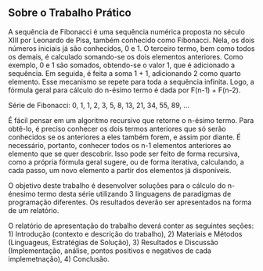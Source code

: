 ## Sobre o Trabalho Prático

A sequência de Fibonacci é uma sequência numérica proposta no século XIII por Leonardo de Pisa, também conhecido como Fibonacci. Nela, os dois números iniciais já são conhecidos, 0 e 1. O terceiro termo, bem como todos os demais, é calculado somando-se os dois elementos anteriores. Como exemplo, 0 e 1 são somados, obtendo-se o valor 1, que é adicionado a sequência. Em seguida, é feita a soma 1 + 1, adicionando 2 como quarto elemento. Esse mecanismo se repete para toda a sequência infinita. Logo, a fórmula geral para cálculo do n-ésimo termo é dada por F(n-1) + F(n-2).

Série de Fibonacci: 0, 1, 1, 2, 3, 5, 8, 13, 21, 34, 55, 89, ...

É fácil pensar em um algoritmo recursivo que retorne o n-ésimo termo. Para obtê-lo, é preciso conhecer os dois termos anteriores que só serão conhecidos se os anteriores a eles também forem, e assim por diante. É necessário, portanto, conhecer todos os n-1 elementos anteriores ao elemento que se quer descobrir. Isso pode ser feito de forma recursiva, como a própria fórmula geral sugere, ou de forma iterativa, calculando, a cada passo, um novo elemento a partir dos elementos já disponíveis.

O objetivo deste trabalho é desenvolver soluções para o cálculo do n-énesimo termo desta série utilizando 3 linguagens de paradigmas de programação diferentes. Os resultados deverão ser apresentados na forma de um relatório.

O relatório de apresentação do trabalho deverá conter as seguintes seções: 1) Introdução (contexto e descrição do trabalho), 2) Materiais e Métodos (Linguageus, Estratégias de Solução), 3) Resultados e Discussão (Implementação, análise, pontos positivos e negativos de cada implemetnação), 4) Conclusão. 
